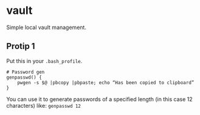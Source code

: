 # vault

Simple local vault management.

## Protip 1
Put this in your `.bash_profile`.
```
# Password gen
genpasswd() { 
    pwgen -s $@ |pbcopy |pbpaste; echo “Has been copied to clipboard”
}
```

You can use it to generate passwords of a specified length (in this case 12 characters) like:
`genpasswd 12`
